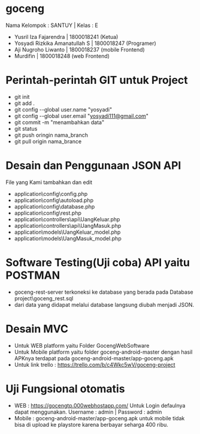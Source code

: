 # goceng

Nama Kelompok : SANTUY | Kelas : E
 - Yusril Iza Fajarendra | 1800018241 (Ketua)
 - Yosyadi Rizkika Amanatullah S | 1800018247 (Programer)
 - Aji Nugroho Liwanto | 1800018237  (mobile Frontend)
 - Murdifin | 1800018248 (web Frontend)


# Perintah-perintah GIT untuk Project
- git init
- git add .
- git config --global user.name "yosyadi"
- git config --global user.email "yosyadi111@gmail.com"
- git commit -m "menambahkan data"
- git status
- git push oringin nama_branch
- git pull origin nama_brance

# Desain dan Penggunaan JSON API
File yang Kami tambahkan dan edit
- application\config\config.php
- application\config\autoload.php
- application\config\database.php
- application\config\rest.php
- application\controllers\api\UangKeluar.php
- application\controllers\api\UangMasuk.php
- application\models\UangKeluar_model.php
- application\models\UangMasuk_model.php

# Software Testing(Uji coba) API yaitu POSTMAN
- goceng-rest-server terkoneksi ke database yang berada pada Database project\goceng_rest.sql
- dari data yang didapat melalui database langsung diubah menjadi JSON.

# Desain MVC
- Untuk WEB platform yaitu Folder GocengWebSoftware
- Untuk Mobile platform yaitu folder goceng-android-master dengan hasil APKnya terdapat pada goceng-android-master/app-goceng.apk
- Untuk link trello : https://trello.com/b/c4Wkc5wV/goceng-project

# Uji Fungsional otomatis
- WEB : https://gocengtp.000webhostapp.com/
        Untuk Login defaulnya dapat menggunakan.
        Username : admin | Password : admin
- Mobile : goceng-android-master/app-goceng.apk untuk mobile tidak bisa di upload ke playstore karena berbayar seharga 400 ribu.
 
